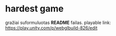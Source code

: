 # hardest game
gražiai suformuluotas **README** failas.
playable link: https://play.unity.com/p/webglbuild-826/edit
